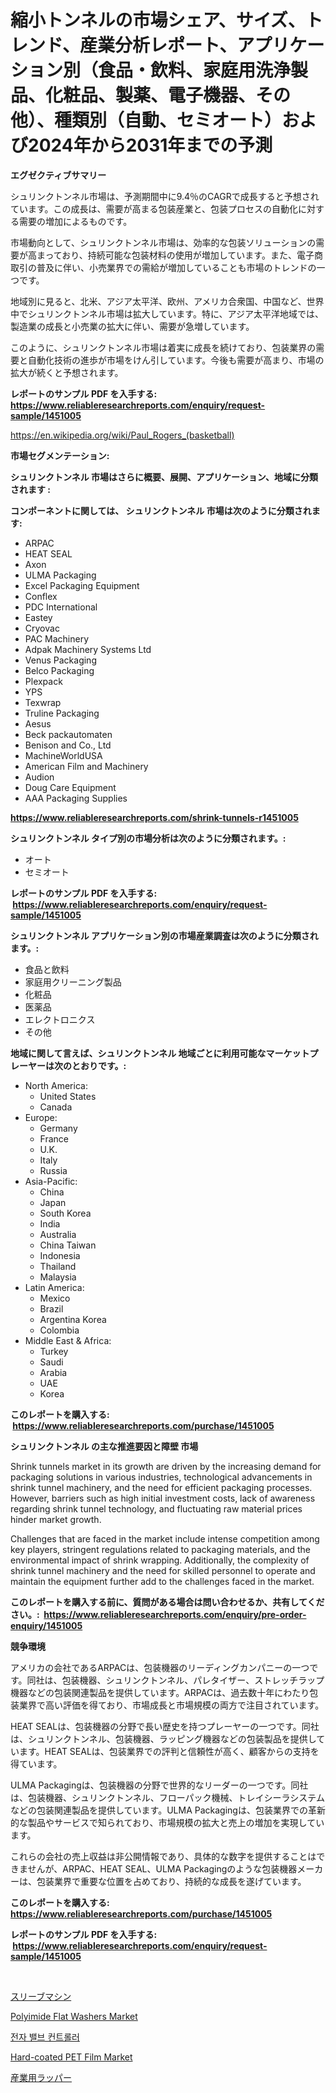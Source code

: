 <p><h1>縮小トンネルの市場シェア、サイズ、トレンド、産業分析レポート、アプリケーション別（食品・飲料、家庭用洗浄製品、化粧品、製薬、電子機器、その他）、種類別（自動、セミオート）および2024年から2031年までの予測</h1></p><p><strong>エグゼクティブサマリー</strong></p>
<p><p>シュリンクトンネル市場は、予測期間中に9.4％のCAGRで成長すると予想されています。この成長は、需要が高まる包装産業と、包装プロセスの自動化に対する需要の増加によるものです。</p><p>市場動向として、シュリンクトンネル市場は、効率的な包装ソリューションの需要が高まっており、持続可能な包装材料の使用が増加しています。また、電子商取引の普及に伴い、小売業界での需給が増加していることも市場のトレンドの一つです。</p><p>地域別に見ると、北米、アジア太平洋、欧州、アメリカ合衆国、中国など、世界中でシュリンクトンネル市場は拡大しています。特に、アジア太平洋地域では、製造業の成長と小売業の拡大に伴い、需要が急増しています。</p><p>このように、シュリンクトンネル市場は着実に成長を続けており、包装業界の需要と自動化技術の進歩が市場をけん引しています。今後も需要が高まり、市場の拡大が続くと予想されます。</p></p>
<p><strong>レポートのサンプル PDF を入手する: <a href="https://www.reliableresearchreports.com/enquiry/request-sample/1451005">https://www.reliableresearchreports.com/enquiry/request-sample/1451005</a></strong></p>
<p><a href="https://en.wikipedia.org/wiki/Paul_Rogers_(basketball)">https://en.wikipedia.org/wiki/Paul_Rogers_(basketball)</a></p>
<p><strong>市場セグメンテーション:</strong></p>
<p><strong> シュリンクトンネル 市場はさらに概要、展開、アプリケーション、地域に分類されます :</strong></p>
<p><strong>コンポーネントに関しては、 シュリンクトンネル 市場は次のように分類されます: &nbsp;</strong></p>
<p><ul><li>ARPAC</li><li>HEAT SEAL</li><li>Axon</li><li>ULMA Packaging</li><li>Excel Packaging Equipment</li><li>Conflex</li><li>PDC International</li><li>Eastey</li><li>Cryovac</li><li>PAC Machinery</li><li>Adpak Machinery Systems Ltd</li><li>Venus Packaging</li><li>Belco Packaging</li><li>Plexpack</li><li>YPS</li><li>Texwrap</li><li>Truline Packaging</li><li>Aesus</li><li>Beck packautomaten</li><li>Benison and Co., Ltd</li><li>MachineWorldUSA</li><li>American Film and Machinery</li><li>Audion</li><li>Doug Care Equipment</li><li>AAA Packaging Supplies</li></ul></p>
<p><strong><a href="https://www.reliableresearchreports.com/shrink-tunnels-r1451005">https://www.reliableresearchreports.com/shrink-tunnels-r1451005</a></strong></p>
<p><strong> シュリンクトンネル タイプ別の市場分析は次のように分類されます。:</strong></p>
<p><ul><li>オート</li><li>セミオート</li></ul></p>
<p><strong>レポートのサンプル PDF を入手する: &nbsp;<a href="https://www.reliableresearchreports.com/enquiry/request-sample/1451005">https://www.reliableresearchreports.com/enquiry/request-sample/1451005</a></strong></p>
<p><strong> シュリンクトンネル アプリケーション別の市場産業調査は次のように分類されます。:</strong></p>
<p><ul><li>食品と飲料</li><li>家庭用クリーニング製品</li><li>化粧品</li><li>医薬品</li><li>エレクトロニクス</li><li>その他</li></ul></p>
<p><strong>地域に関して言えば、シュリンクトンネル 地域ごとに利用可能なマーケットプレーヤーは次のとおりです。:</strong></p>
<p><ul>
    <li>
        North America:
        <ul>
            <li>United States</li>
            <li>Canada</li>
        </ul>
    </li>
    <li>
        Europe:
        <ul>
            <li>Germany</li>
            <li>France</li>
            <li>U.K.</li>
            <li>Italy</li>
            <li>Russia</li>
        </ul>
    </li>
    <li>
        Asia-Pacific:
        <ul>
            <li>China</li>
            <li>Japan</li>
            <li>South Korea</li>
            <li>India</li>
            <li>Australia</li>
            <li>China Taiwan</li>
            <li>Indonesia</li>
            <li>Thailand</li>
            <li>Malaysia</li>
        </ul>
    </li>
    <li>
        Latin America:
        <ul>
            <li>Mexico</li>
            <li>Brazil</li>
            <li>Argentina Korea</li>
            <li>Colombia</li>
        </ul>
    </li>
    <li>
        Middle East & Africa:
        <ul>
            <li>Turkey</li>
            <li>Saudi</li>
            <li>Arabia</li>
            <li>UAE</li>
            <li>Korea</li>
        </ul>
    </li>
    </ul></p>
<p><strong>このレポートを購入する: &nbsp;<a href="https://www.reliableresearchreports.com/purchase/1451005">https://www.reliableresearchreports.com/purchase/1451005</a></strong></p>
<p><strong>シュリンクトンネル の主な推進要因と障壁 市場</strong></p>
<p><p>Shrink tunnels market in its growth are driven by the increasing demand for packaging solutions in various industries, technological advancements in shrink tunnel machinery, and the need for efficient packaging processes. However, barriers such as high initial investment costs, lack of awareness regarding shrink tunnel technology, and fluctuating raw material prices hinder market growth.</p><p>Challenges that are faced in the market include intense competition among key players, stringent regulations related to packaging materials, and the environmental impact of shrink wrapping. Additionally, the complexity of shrink tunnel machinery and the need for skilled personnel to operate and maintain the equipment further add to the challenges faced in the market.</p></p>
<p><strong>このレポートを購入する前に、質問がある場合は問い合わせるか、共有してください。:&nbsp; <a href="https://www.reliableresearchreports.com/enquiry/pre-order-enquiry/1451005">https://www.reliableresearchreports.com/enquiry/pre-order-enquiry/1451005</a></strong></p>
<p><strong>競争環境</strong></p>
<p><p>アメリカの会社であるARPACは、包装機器のリーディングカンパニーの一つです。同社は、包装機器、シュリンクトンネル、パレタイザー、ストレッチラップ機器などの包装関連製品を提供しています。ARPACは、過去数十年にわたり包装業界で高い評価を得ており、市場成長と市場規模の両方で注目されています。</p><p>HEAT SEALは、包装機器の分野で長い歴史を持つプレーヤーの一つです。同社は、シュリンクトンネル、包装機器、ラッピング機器などの包装製品を提供しています。HEAT SEALは、包装業界での評判と信頼性が高く、顧客からの支持を得ています。</p><p>ULMA Packagingは、包装機器の分野で世界的なリーダーの一つです。同社は、包装機器、シュリンクトンネル、フローパック機械、トレイシーラシステムなどの包装関連製品を提供しています。ULMA Packagingは、包装業界での革新的な製品やサービスで知られており、市場規模の拡大と売上の増加を実現しています。</p><p>これらの会社の売上収益は非公開情報であり、具体的な数字を提供することはできませんが、ARPAC、HEAT SEAL、ULMA Packagingのような包装機器メーカーは、包装業界で重要な位置を占めており、持続的な成長を遂げています。</p></p>
<p><strong>このレポートを購入する: &nbsp; <a href="https://www.reliableresearchreports.com/purchase/1451005">https://www.reliableresearchreports.com/purchase/1451005</a></strong></p>
<p><strong>レポートのサンプル PDF を入手する: &nbsp;<a href="https://www.reliableresearchreports.com/enquiry/request-sample/1451005">https://www.reliableresearchreports.com/enquiry/request-sample/1451005</a></strong><strong></strong></p>
<p>&nbsp;</p>
<p><p><a href="https://github.com/RandallRunte2023/Market-Research-Report-List-2/blob/main/560155020663.md">スリーブマシン</a></p><p><a href="https://github.com/indrystar/Market-Research-Report-List-4/blob/main/polyimide-flat-washers-market.md">Polyimide Flat Washers Market</a></p><p><a href="https://github.com/LuckeyCorbin/Market-Research-Report-List-2/blob/main/447632728198.md">전자 밸브 컨트롤러</a></p><p><a href="https://github.com/josesg55/Market-Research-Report-List-3/blob/main/hard-coated-pet-film-market.md">Hard-coated PET Film Market</a></p><p><a href="https://github.com/TerrellConn/Market-Research-Report-List-2/blob/main/100945720662.md">産業用ラッパー</a></p></p>